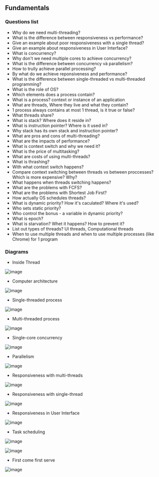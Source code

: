 ## Fundamentals

### Questions list
- Why do we need multi-threading?
- What is the difference between responsiveness vs performance?
- Give an example about poor responsiveness with a single thread?
- Give an example about responsiveness in User Interface?
- What is concurrency?
- Why don't we need multiple cores to achieve concurrency?
- What is the difference between concurrency và parallelism?
- How to trully achieve parallel processing?
- By what do we achieve reponsiveness and performance?
- What is the difference between single-threaded vs multi-threaded programming?
- What is the role of OS?
- Which elements does a process contain?
- What is a process? context or instance of an application
- What are threads, Where they live and what they contain?
- 1 process always contains at most 1 thread, is it true or false?
- What threads share?
- What is stack? Where does it reside in?
- What is instruction pointer? Where is it used in?
- Why stack has its own stack and instruction pointer?
- What are pros and cons of multi-threading?
- What are the impacts of performance?
- What is context switch and why we need it?
- What is the price of multitasking?
- What are costs of using multi-threads?
- What is thrashing?
- With what context switch happens?
- Compare context switching between threads vs between proccesses? Which is more expensive? Why?
- What happens when threads switching happens?
- What are the problems with FCFS?
- What are the problems with Shortest Job First?
- How actually OS schedules threads?
- What is dynamic priority? How it's caculated? Where it's used?
- Who sets static priority?
- Who control the bonus - a variable in dynamic priority?
- What is epoch?
- What is starvation? Whet it happens? How to prevent it?
- List out types of threads? UI threads, Computational threads
- When to use multiple threads and when to use multiple processes (like Chrome) for 1 program 

### Diagrams

- Inside Thread 

![image](https://user-images.githubusercontent.com/28957748/123540086-6a4d8280-d767-11eb-8e7b-039d8f755e88.png)

- Computer architecture

![image](https://user-images.githubusercontent.com/28957748/123540160-d03a0a00-d767-11eb-9b23-e63ea5b476b8.png)

- Single-threaded process

![image](https://user-images.githubusercontent.com/28957748/123540228-332ba100-d768-11eb-882a-a51bf8017596.png)

- Multi-threaded process

![image](https://user-images.githubusercontent.com/28957748/123540291-6a9a4d80-d768-11eb-96ab-a6cc63245e31.png)

- Single-core concurrency

![image](https://user-images.githubusercontent.com/28957748/123540356-c369e600-d768-11eb-840b-36f1a4d2fb02.png)

- Parallelism

![image](https://user-images.githubusercontent.com/28957748/123540390-eb594980-d768-11eb-942e-fc68ab619f23.png)

- Responsiveness with multi-threads

![image](https://user-images.githubusercontent.com/28957748/123540499-818d6f80-d769-11eb-876c-8580b59662bd.png)

- Responsiveness with single-thread

![image](https://user-images.githubusercontent.com/28957748/123540548-bf8a9380-d769-11eb-90c7-751e3d2d6c3a.png)

- Responsiveness in User Interface

![image](https://user-images.githubusercontent.com/28957748/123540578-ed6fd800-d769-11eb-96f2-27352107ebcf.png)

- Task scheduling

![image](https://user-images.githubusercontent.com/28957748/123542248-c23db680-d772-11eb-9a68-1ddc044cbd16.png)

![image](https://user-images.githubusercontent.com/28957748/123542278-f3b68200-d772-11eb-8840-8b113f6a0a2f.png)

- First come first serve

![image](https://user-images.githubusercontent.com/28957748/123542645-f87c3580-d774-11eb-8a77-854fb562b40c.png)


